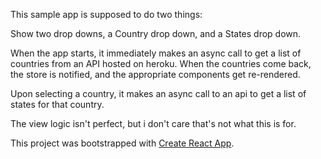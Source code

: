 This sample app is supposed to do two things:

Show two drop downs, a Country drop down, and a States drop down.

When the app starts, it immediately makes an async call to get a list of countries from an API hosted on heroku.
When the countries come back, the store is notified, and the appropriate components get re-rendered.

Upon selecting a country, it makes an async call to an api to get a list of states for that country.

The view logic isn't perfect, but i don't care that's not what this is for.

This project was bootstrapped with [Create React App](https://github.com/facebookincubator/create-react-app).
